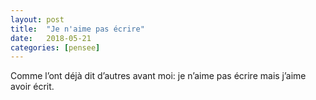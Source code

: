 ```yaml
---
layout: post
title:  "Je n'aime pas écrire"
date:   2018-05-21
categories: [pensee]
---
```

Comme l’ont déjà dit d’autres avant moi: je n’aime pas écrire mais j’aime avoir écrit. 